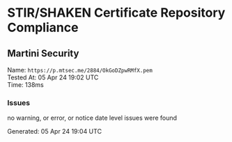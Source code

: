 # STIR/SHAKEN Certificate Repository Compliance

## Martini Security

Name: `https://p.mtsec.me/2884/OkGoDZpwRMfX.pem`\
Tested At: 05 Apr 24 19:02 UTC\
Time: 138ms

### Issues

no warning, or error, or notice date level issues were found

Generated: 05 Apr 24 19:04 UTC